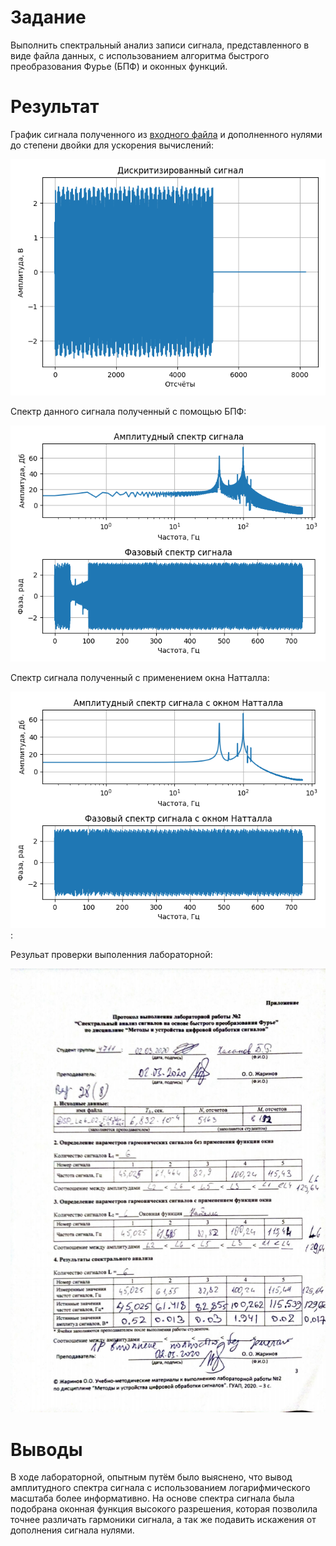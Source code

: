 # Задание 

Выполнить спектральный анализ записи сигнала, представленного в виде файла данных, с использованием алгоритма быстрого преобразования Фурье (БПФ) и оконных функций.

# Результат

График сигнала полученного из [входного файла](DSP_Lab_02_File_Var_8_28.dat) и дополненного нулями до степени двойки для ускорения вычислений:

![Входной сигнал](<Входной сигнал.png>)

Спектр данного сигнала полученный с помощью БПФ:

![БПФ спектр](<БПФ спектр сигнала.png>)

Спектр сигнала полученный с применением окна Натталла:

![Спектр Натталла](<Оконная функция высокого разрешения.png>):

Резульат проверки выполенния лабораторной:

![Протокол](<Протокол выполнения лабороторной работы.png>)

# Выводы

В ходе лабораторной, опытным путём было выяснено, что вывод амплитудного спектра сигнала с использованием логарифмического масштаба более информативно. На основе спектра сигнала была подобрана оконная функция высокого разрешения, которая позволила точнее различать гармоники сигнала, а так же подавить искажения от дополнения сигнала нулями. 
